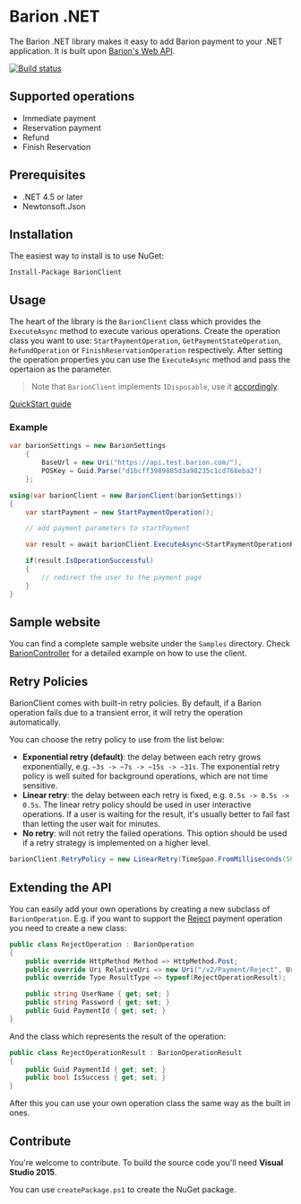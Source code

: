 # Barion .NET

The Barion .NET library makes it easy to add Barion payment to your .NET application. It is built upon [Barion's Web API](https://doksi.barion.com/).

[![Build status](https://ci.appveyor.com/api/projects/status/ixe1udvb57sbh0hv/branch/master?svg=true)](https://ci.appveyor.com/project/szelpe/barion-dotnet/branch/master)

## Supported operations

- Immediate payment
- Reservation payment
- Refund
- Finish Reservation

## Prerequisites

- .NET 4.5 or later
- Newtonsoft.Json

## Installation

The easiest way to install is to use NuGet:

```
Install-Package BarionClient
```

## Usage

The heart of the library is the `BarionClient` class which provides the `ExecuteAsync` method to execute various operations.
Create the operation class you want to use: `StartPaymentOperation`, `GetPaymentStateOperation`, `RefundOperation` or `FinishReservationOperation` respectively.
After setting the operation properties you can use the `ExecuteAsync` method and pass the opertaion as the parameter.

> Note that `BarionClient` implements `IDisposable`, use it [accordingly](https://msdn.microsoft.com/en-us/library/yh598w02.aspx).

[QuickStart guide](https://github.com/szelpe/barion-dotnet/blob/master/QuickStart.md)

### Example

``` csharp
var barionSettings = new BarionSettings
    {
        BaseUrl = new Uri("https://api.test.barion.com/"),
        POSKey = Guid.Parse("d1bcff3989885d3a98235c1cd768eba2")
    };

using(var barionClient = new BarionClient(barionSettings))
{
	var startPayment = new StartPaymentOperation();

	// add payment parameters to startPayment

	var result = await barionClient.ExecuteAsync<StartPaymentOperationResult>(startPayment);

	if(result.IsOperationSuccessful)
	{
		// redirect the user to the payment page
	}
}
```

## Sample website

You can find a complete sample website under the `Samples` directory. Check [BarionController](https://github.com/szelpe/barion-dotnet/blob/master/Samples/SampleWebsite/Controllers/BarionController.cs) for a detailed example on how to use the client.

## Retry Policies

BarionClient comes with built-in retry policies. By default, if a Barion operation fails due to a transient error, it will retry the operation automatically.

You can choose the retry policy to use from the list below:

- **Exponential retry (default)**: the delay between each retry grows exponentially, e.g. `~3s -> ~7s -> ~15s -> ~31s`. The exponential retry policy is well suited for background operations, which are not time sensitive.
- **Linear retry**: the delay between each retry is fixed, e.g. `0.5s -> 0.5s -> 0.5s`. The linear retry policy should be used in user interactive operations. If a user is waiting for the result, it's usually better to fail fast than letting the user wait for minutes.
- **No retry**: will not retry the failed operations. This option should be used if a retry strategy is implemented on a higher level.

``` csharp
barionClient.RetryPolicy = new LinearRetry(TimeSpan.FromMilliseconds(500), 3);
```

## Extending the API

You can easily add your own operations by creating a new subclass of `BarionOperation`. E.g. if you want to support the [Reject](https://doksi.barion.com/Payment-Reject-v2) payment operation you need to create a new class:

``` csharp
public class RejectOperation : BarionOperation
{
    public override HttpMethod Method => HttpMethod.Post;
    public override Uri RelativeUri => new Uri("/v2/Payment/Reject", UriKind.Relative);
    public override Type ResultType => typeof(RejectOperationResult);

    public string UserName { get; set; }
    public string Password { get; set; }
    public Guid PaymentId { get; set; }
}
```

And the class which represents the result of the operation:

``` csharp
public class RejectOperationResult : BarionOperationResult
{
    public Guid PaymentId { get; set; }
    public bool IsSuccess { get; set; }
}
```

After this you can use your own operation class the same way as the built in ones.

## Contribute

You're welcome to contribute. To build the source code you'll need **Visual Studio 2015**.

You can use `createPackage.ps1` to create the NuGet package.